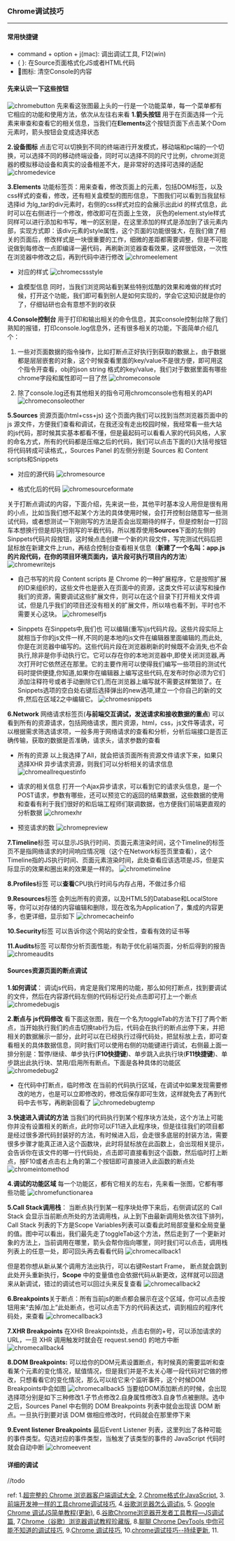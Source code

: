 ### Chrome调试技巧

***

#### 常用快捷键
- command + option + j(mac): 调出调试工具, F12(win)
- { }: 在Source页面格式化JS或者HTML代码
- 🚫图标: 清空Console的内容



#### 先来认识一下这些按钮
![chromebutton](../images/chromebutton.png)
先来看这张图最上头的一行是一个功能菜单，每一个菜单都有它相应的功能和使用方法，依次从左往右来看
**1.箭头按钮**
用于在页面选择一个元素来审查和查看它的相关信息，当我们在**Elements**这个按钮页面下点击某个Dom元素时，箭头按钮会变成选择状态


**2.设备图标**
点击它可以切换到不同的终端进行开发模式，移动端和pc端的一个切换，可以选择不同的移动终端设备，同时可以选择不同的尺寸比例，chrome浏览器的模拟移动设备和真实的设备相差不大，是非常好的选择可选择的适配
![chromedevice](../images/chromedevice.png)


**3.Elements** 功能标签页：用来查看，修改页面上的元素，包括DOM标签，以及css样式的查看，修改，还有相关盒模型的图形信息，下图我们可以看到当我鼠标选择id 为lg_tar的div元素时，右侧的css样式对应的会展示出此id 的样式信息，此时可以在右侧进行一个修改，修改即可在页面上生效， 灰色的element.style样式同样可以进行添加和书写，唯一的区别是，在这里添加的样式是添加到了该元素内部，实现方式即：该div元素的style属性，这个页面的功能很强大，在我们做了相关的页面后，修改样式是一块很重要的工作，细微的差距都需要调整，但是不可能说做到每修改一点即编译一遍代码，再刷新浏览器查看效果，这样很低效，一次性在浏览器中修改之后，再到代码中进行修改
![chromeelement](../images/chromeelement.png)

- 对应的样式
![chromecssstyle](../images/chromecssstyle.png)

- 盒模型信息
同时，当我们浏览网站看到某些特别炫酷的效果和难做的样式时候，打开这个功能，我们即可看到别人是如何实现的，学会它这知识就是你的了，仔细钻研也会有意想不到的收获


**4.Console控制台**
用于打印和输出相关的命令信息，其实console控制台除了我们熟知的报错，打印console.log信息外，还有很多相关的功能，下面简单介绍几个：
1. 一些对页面数据的指令操作，比如打断点正好执行到获取的数据上，由于数据都是层层嵌套的对象，这个时候查看里面的key/value不是很方便，即可用这个指令开查看，obj的json string 格式的key/value，我们对于数据里面有哪些chrome字段和属性即可一目了然
![chromeconsole](../images/chromeconsole.png)

2. 除了console.log还有其他相关的指令可用chromconsole也有相关的API
![chromeconsoleother](../images/chromeconsoleother.png)


**5.Sources** 资源页面(html+css+js)
这个页面内我们可以找到当然浏览器页面中的js 源文件，方便我们查看和调试，在我还没有走出校园时候，我经常看一些大站的js代码，那时候其实基本都看不懂，但是最起码可以看看人家的代码风格，人家的命名方式，所有的代码都是压缩之后的代码，我们可以点击下面的{}大括号按钮将代码转成可读格式,，Sources Panel 的左侧分别是 Sources 和 Content scripts和Snippets

- 对应的源代码
![chromesource](../images/chromesource.png)

- 格式化后的代码
![chromesourceformate](../images/chromesourceformate.png)

关于打断点调试的内容，下面介绍，先来说一些，其他平时基本没人用但是很有用的小点，比如当我们想不起某个方法的具体使用时候，会打开控制台随意写一些测试代码，或者想测试一下刚刚写的方法是否会出现期待的样子，但是控制台一打回车本想换行但是却执行刚写的半截代码，所以推荐使用**Sources**下面的左侧的Sinppets代码片段按钮，这时候点击创建一个新的片段文件，写完测试代码后把鼠标放在新建文件上run，再结合控制台查看相关信息（**新建了一个名叫：app.js的片段代码，在你的项目环境页面内，该片段可执行项目内的方法**）
![chromewritejs](../images/chromewritejs.png)

- 自己书写的片段
Content scripts 是 Chrome 的一种扩展程序，它是按照扩展的ID来组织的，这些文件也是嵌入在页面中的资源，这类文件可以读写和操作我们的资源，需要调试这些扩展文件，则可以在这个目录下打开相关文件调试，但是几乎我们的项目还没有相关的扩展文件，所以啥也看不到，平时也不需要关心这块。
![chromeselfjs](../images/chromeselfjs.png)

- Sinppets
在Sinppets中,我们也 可以编辑(重写)js代码片段。这些片段实际上就相当于你的js文件一样,不同的是本地的js文件在编辑器里面编辑的,而此处,你是在浏览器中编写的。这些代码片段在浏览器刷新的时候既不会消失,也不会执行,除非是你手动执行它。它可以存在你的本地浏览器中,即使关闭浏览器,再次打开时它依然还在那里。它的主要作用可以使得我们编写一些项目的测试代码时提供便捷,你知道,如果你在编辑器上编写这些代码,在发布时你必须为它们添加注释符号或者手动删除它们,而在浏览器上编写就不需要这样繁琐了。在Snippets选项的空白处右键后选择弹出的new选项,建立一个你自己的新的文件,然后在区域2之中编辑它。
![chromesnippets](../images/chromesnippets.jpg)


**6.Network** 网络请求标签页(**与前端交互调试，发送请求和接收数据的重点**)
可以看到所有的资源请求，包括网络请求，图片资源，html，css，js文件等请求，可以根据需求筛选请求项，一般多用于网络请求的查看和分析，分析后端接口是否正确传输，获取的数据是否准确，请求头，请求参数的查看

- 所有的资源
以上我选择了All，就会把该页面所有资源文件请求下来，如果只选择XHR 异步请求资源，则我们可以分析相关的请求信息
![chromeallrequestinfo](../images/chromeallrequestinfo.png)

- 请求的相关信息
打开一个Ajax异步请求，可以看到它的请求头信息，是一个POST请求，参数有哪些，还可以预览它的返回的结果数据，这些数据的使用和查看有利于我们很好的和后端工程师们联调数据，也方便我们前端更直观的分析数据
![chromexhr](../images/chromexhr.png)

- 预览请求的数
![chromepreview](../images/chromepreview.png)

**7.Timeline**标签
可以显示JS执行时间、页面元素渲染时间，这个Timeline的标签页不是指网络请求的时间响应情况哦（这个在Network标签页里查看），这个Timeline指的JS执行时间、页面元素渲染时间，此处查看应该选项是JS，但是实际显示的效果和圈出来的效果是一样的。
![chrometimeline](../images/chrometimeline.jpg)

**8.Profiles**标签
可以**查看**CPU执行时间与内存占用，不做过多介绍

**9.Resources**标签
会列出所有的资源，以及HTML5的Database和LocalStore等，你可以对存储的内容编辑和删除，现在改名为Application了，集成的内容更多，也更详细，显示如下
![chromecacheinfo](../images/chromecacheinfo.jpg)


**10.Security**标签
可以告诉你这个网站的安全性，查看有效的证书等


**11.Audits**标签
可以帮你分析页面性能，有助于优化前端页面，分析后得到的报告
![chromeaudits](../images/chromeaudits.png)



#### Sources资源页面的断点调试
**1.如何调试**：
调试js代码，肯定是我们常用的功能，那么如何打断点，找到要调试的文件，然后在内容源代码左侧的代码标记行处点击即可打上一个断点
![chromedebugjs](../images/chromedebugjs.png)


**2.断点与 js代码修改**
看下面这张图，我在一个名为toggleTab的方法下打了两个断点，当开始执行我们的点击切换tab行为后，代码会在执行的断点出停下来，并把相关的数据展示一部分，此时可以在已经执行过得代码处，把鼠标放上去，即可查看相关的具体数据信息，同时我们可以使用右侧的功能键进行调试，右侧最上面一排分别是：暂停/继续、单步执行(**F10快捷键**)、单步跳入此执行块(**F11快捷键**)、单步跳出此执行块、禁用/启用所有断点。下面是各种具体的功能区
![chromedebug2](../images/chromedebug2.png)

- 在代码中打断点，临时修改
在当前的代码执行区域，在调试中如果发现需要修改的地方，也是可以立即修改的，修改后保存即可生效，这样就免去了再到代码中去书写，再刷新回看了
![chromedebugtemp](../images/chromedebugtemp.png)


**3.快速进入调试的方法**
当我们的代码执行到某个程序块方法处，这个方法上可能你并没有设置相关的断点，此时你可以F11进入此程序块，但是往往我们的项目都是经过很多源代码封装好的方法，有时候进入后，会走很多底层的封装方法，需要很多步骤才能真正进入这个函数块，此时将鼠标放在此函数上，会出现相关提示，会告诉你在该文件的哪一行代码处，点击即可直接看到这个函数，然后临时打上断点，按F10或者点击右上角的第二个按钮即可直接进入此函数的断点处
![chromeintomethod](../images/chromeintomethod.png)


**4.调试的功能区域**
每一个功能区，都有它相关的左右，先来看一张图，它都有哪些功能
![chromefunctionarea](../images/chromefunctionarea.png)


**5.Call Stack调用栈**：
当断点执行到某一程序块处停下来后，右侧调试区的 Call Stack 会显示当前断点所处的方法调用栈，从上到下由最新调用处依次往下排列，Call Stack 列表的下方是Scope Variables列表可以查看此时局部变量和全局变量的值。图中可以看出，我们最先走了toggleTab这个方法，然后走到了一个更新对象的方法上，当前调用在哪里，箭头会帮你指向哪里，同时我们可以点击，调用栈列表上的任意一处，即可回头再去看看代码
![chromecallback1](../images/chromecallback1.png)

但是若你想从新从某个调用方法出执行，可以右键Restart Frame， 断点就会跳到此处开头重新执行，**Scope** 中的变量值也会依据代码从新更改，这样就可以回退来从新调试，错过的调试也可以回过头来反复查看
![chromecallback2](../images/chromecallback2.png)


**6.Breakpoints**关于断点：所有当前js的断点都会展示在这个区域，你可以点击按钮用来“去掉/加上”此处断点，也可以点击下方的代码表达式，调到相应的程序代码处，来查看
![chromecallback3](../images/chromecallback3.png)


**7.XHR Breakpoints**
在XHR Breakpoints处，点击右侧的+号，可以添加请求的URL，一旦 XHR 调用触发时就会在 request.send() 的地方中断
![chromecallback4](../images/chromecallback4.png)


**8.DOM Breakpoints:**
可以给你的DOM元素设置断点，有时候真的需要监听和查看某个元素的变化情况，赋值情况，但是我们并是不太关心哪一段代码对它做的修改，只想看看它的变化情况，那么可以给它来个监听事件，这个时候DOM Breakpoints中会如图
![chromecallback5](../images/chromecallback5.png)
当要给DOM添加断点的时候，会出现选择项分别是如下三种修改1.子节点修改2.自身属性修改3.自身节点被删除。选中之后，Sources Panel 中右侧的 DOM Breakpoints 列表中就会出现该 DOM 断点。一旦执行到要对该 DOM 做相应修改时，代码就会在那里停下来


**9.Event listener Breakpoints** 
最后Event Listener 列表，这里列出了各种可能的事件类型。勾选对应的事件类型，当触发了该类型的事件的 JavaScript 代码时就会自动中断
![chromeevent](../images/chromeevent.jpg)



#### 详细的调试
//todo



ref:
1.[超完整的 Chrome 浏览器客户端调试大全](http://web.jobbole.com/89344/),   2.[Chrome格式化JavaScript](https://www.cnblogs.com/chucklu/p/9101066.html),   3.[前端开发神一样的工具chrome调试技巧](https://blog.csdn.net/nanjingshida/article/details/72775687),   4.[谷歌浏览器怎么调试js](https://www.cnblogs.com/hongmaju/p/5115801.html),  5. [Google Chrome 调试JS简单教程(更新)](https://www.cnblogs.com/mq0036/p/3850035.html),   6.[谷歌Chrome浏览器开发者工具教程—JS调试篇](https://blog.csdn.net/cyyax/article/details/51242720),   7.[Chrome（谷歌）浏览器调试教程珍藏版](https://blog.csdn.net/milogenius/article/details/78897745),   8.[聊聊 Chrome DevTools 中你可能不知道的调试技巧](http://web.jobbole.com/95089/),   9.[Chrome 调试技巧](http://web.jobbole.com/95178/),   10.[chrome调试技巧--持续更新](https://www.cnblogs.com/freeyiyi1993/p/3620670.html),   11.